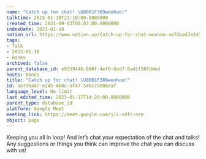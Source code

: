 ```yaml
---
name: "Catch up for chat! \U0001F389woohoo!"
talktime: 2023-01-18T21:10:00.0000000
created_time: 2021-09-03T00:07:00.0000000
indexDate: 2023-01-18
notion_url: https://www.notion.so/Catch-up-for-chat-woohoo-ae7dba47e245460caf4754bc7a886eaf
tags:
- Talk
- 2023-01-18
- Bones
archived: false
parent_database_id: e9339446-880f-4ef0-8ad7-8ad1f507dded
hosts: Bones
title: "Catch up for chat! \U0001F389woohoo!"
id: ae7dba47-e245-460c-af47-54bc7a886eaf
language_level: No limit
last_edited_time: 2023-01-17T14:26:00.0000000
parent_type: database_id
platform: Google Meet
meeting_link: https://meet.google.com/jii-vdfc-nre
object: page
---
```


Keeping you all in loop! And let’s chat your expectation of the chat and talks!
Any suggestions or things you think can improve the chat you can discuss with us!





